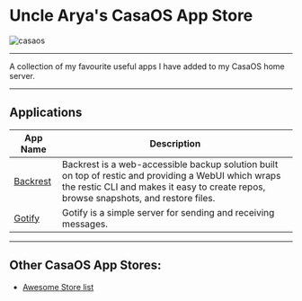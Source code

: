 # Uncle Arya's CasaOS App Store

![casaos](https://github.com/user-attachments/assets/2e8f420e-c651-48c8-9310-8505bd5d3228)

---

A collection of my favourite useful apps I have added to my CasaOS home server.

---

## Applications

| App Name                                                                          | Description                                                                                                                                                                                  |
| --------------------------------------------------------------------------------- | -------------------------------------------------------------------------------------------------------------------------------------------------------------------------------------------- |
| [Backrest](https://github.com/UncleArya/CasaOS-UncleArya/tree/main/Apps/Backrest) | Backrest is a web-accessible backup solution built on top of restic and providing a WebUI which wraps the restic CLI and makes it easy to create repos, browse snapshots, and restore files. |
| [Gotify](https://github.com/UncleArya/CasaOS-UncleArya/tree/main/Apps/Gotify)     | Gotify is a simple server for sending and receiving messages.                                                                                                                                |

---

## Other CasaOS App Stores:

-   [Awesome Store list](https://awesome.casaos.io/content/3rd-party-app-stores/list.html)

